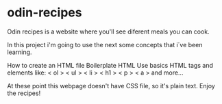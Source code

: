 # odin-recipes
Odin recipes is a website where you'll see diferent meals you can cook.

In this project i'm going to use the next some concepts that i´ve been learning.

How to create an HTML file
Boilerplate HTML
Use basics HTML tags and elements like:
    < ol >
    < ul >
    < li >
    < h1 >
    < p >
    < a >
and more...

At these point this webpage doesn't have CSS file, so it's plain text. 
Enjoy the recipes! 
